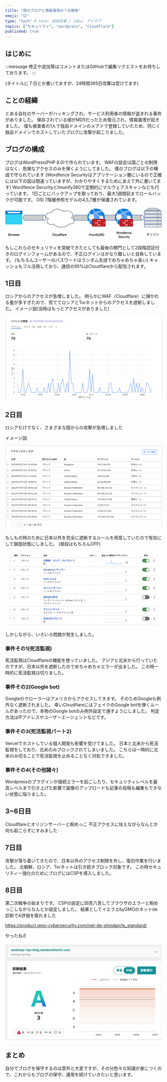 ```yaml
---
title: "僕のブログと情報漏洩の７日戦争"
emoji: "😊"
type: "tech" # tech: 技術記事 / idea: アイデア
topics: ["セキュリティ", "wordpress", "cloudflare"]
published: true
---
```



## はじめに

:::message
修正や追加等はコメントまたはGitHubで編集リクエストをお待ちしております。
:::

(タイトルに７日とか書いてますが、24時間365日攻撃は受けてます)

## ことの経緯

とある会社のサーバーがハッキングされ、サービス利用者の情報が盗まれる事件がありました。
保存されている値がMD5だったため復元され、情報漏洩が起きました。
僕も被害者の1人で独自ドメインのメアドで登録していたため、同じく独自ドメインでホストしていたブログに攻撃が起こりました。

## ブログの構成

ブログはWordPress(PHP 8.0)で作られています。
WAFの設定は国ごとの制限はなく、危険なアクセスのみを弾くようにしてました。
僕のブログは以下の構成で守られています
(Wordfence Securityはアプリケーション層にいるので正確には以下の図は間違っていますが、わかりやすくするためにあえて外に書いてます)
Wordfence SecurityとImunify360で定期的にマルウェアスキャンなども行っています。
1日ごとにバックアップを取っており、最大1週間前までロールバックが可能です。
OSI 7階層参照モデルの4,5,7層が保護されています。

![](/images/30729d3017d2cc/waf.png)

もしこれらのセキュリティを突破できたとしても最後の関門として2段階認証付きのログインフォームがあるので、不正ログインはかなり難しいと自負しています。
(もちろんユーザーのパスワードはランダム生成でめちゃめちゃ長い)
キャッシュもフル活用しており、通信の95%はCloudflareから配信されます。

## 1日目

ロシアからのアクセスが急増しました。
明らかにWAF（Cloudflare）に弾かれる量が多すぎたので、慌ててロシアとTorネットからのアクセスを遮断しました。
イメージ図(当時はもっとアクセスがありました)

![](/images/30729d3017d2cc/day1.png)

## 2日目

ロシアだけでなく、さまざまな国からの攻撃が急増しました

イメージ図

![](/images/30729d3017d2cc/day2.png)

もしもの時のために日本以外を完全に遮断するルールを用意していたので有効にして鎖国状態にしました。
(普段はもちろんOFF)

![](/images/30729d3017d2cc/only_japan.png)

しかしながら、いろいろ問題が発生しました。

### 事件その1(死活監視)

死活監視はCloudflareの機能を使っていました。
アジアと北米から行っていたのですが、日本以外を遮断したのでめちゃめちゃエラーが出ました。
この時一時的に死活監視は切りました。

### 事件その2(Google bot)

Googleのクローラーはアメリカからアクセスしてきます。
そのためGoogleも例外なく遮断されました。
幸いCloudflareにはフェイクのGoogle botを弾くルールがあったので、本物のGoogle botのみ例外設定で通すようにしました。
判定方法はIPアドレスやユーザーエージェントなどです。

### 事件その3(死活監視パート2)

Vercelでホストしている個人開発も影響を受けてました。
日本と北米から死活監視をしており、北米のみブロックされてしまいました。
こちらは一時的に北米のみ切ることで死活監視を止めることなく対処できました。

### 事件その4(その他諸々)

Wordpressのプラグインが接続エラーを起こしたり、セキュリティレベルを最高レベルまで引き上げた影響で画像のアップロードも記事の投稿も編集もできない状態に陥りました。

## 3~6日目

Cloudflareとオリジンサーバーと睨めっこ
不正アクセスに怯えながらなんとか何も起こらずにすみました

## 7日目

攻撃が落ち着いてきたので、日本以外のアクセス制限を外し、復旧作業を行いました。
北朝鮮、ロシア、Torネットは引き続きブロック対象です。
この時セキュリティー強化のためにブログにはCSPを導入しました。

## 8日目

第二次戦争の始まりです。
CSPの設定に四苦八苦してブラウザのエラーと睨めっこしながらなんとか設定しました。
結果としてイエラエbyGMOのネットde診断でA評価を取れました

https://product.gmo-cybersecurity.com/net-de-shindan/lp_standard/

やったね✌️

![](/images/30729d3017d2cc/a.png)

## まとめ

自分でブログを保守するのは意外と大変ですが、その分色々な知識が身につくので、これからもブログの保守、運用を続けていきたいと思います。
